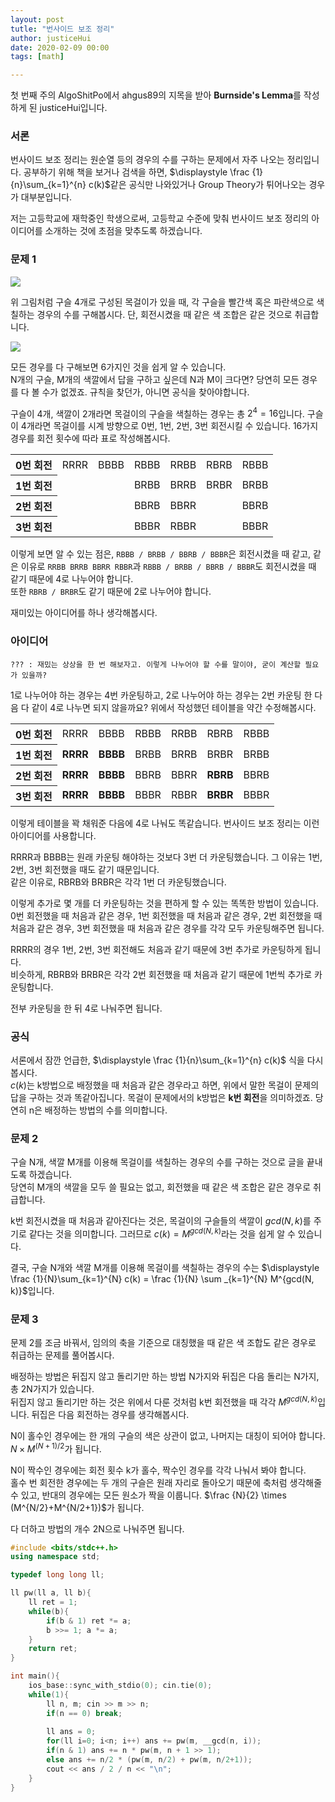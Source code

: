 ```yaml
---
layout: post
tutle: "번사이드 보조 정리"
author: justiceHui
date: 2020-02-09 00:00
tags: [math]

---
```


 

첫 번째 주의 AlgoShitPo에서 ahgus89의 지목을 받아 **Burnside's Lemma**를 작성하게 된 justiceHui입니다.

### 서론

번사이드 보조 정리는 원순열 등의 경우의 수를 구하는 문제에서 자주 나오는 정리입니다. 공부하기 위해 책을 보거나 검색을 하면, $\displaystyle \frac {1}{n}\sum_{k=1}^{n} c(k)$같은 공식만 나와있거나 Group Theory가 튀어나오는 경우가 대부분입니다.

저는 고등학교에 재학중인 학생으로써, 고등학교 수준에 맞춰 번사이드 보조 정리의 아이디어를 소개하는 것에 초점을 맞추도록 하겠습니다.

### 문제 1

![](https://i.imgur.com/RFrzEFb.png)

위 그림처럼 구슬 4개로 구성된 목걸이가 있을 때, 각 구슬을 빨간색 혹은 파란색으로 색칠하는 경우의 수를 구해봅시다. 단, 회전시켰을 때 같은 색 조합은 같은 것으로 취급합니다.

![](https://i.imgur.com/0LVTzcp.png)

모든 경우를 다 구해보면 6가지인 것을 쉽게 알 수 있습니다.<br>N개의 구슬, M개의 색깔에서 답을 구하고 싶은데 N과 M이 크다면? 당연히 모든 경우를 다 볼 수가 없겠죠. 규칙을 찾던가, 아니면 공식을 찾아야합니다.

구슬이 4개, 색깔이 2개라면 목걸이의 구슬을 색칠하는 경우는 총 $2^4 = 16$입니다. 구슬이 4개라면 목걸이를 시계 방향으로 0번, 1번, 2번, 3번 회전시킬 수 있습니다. 16가지 경우를 회전 횟수에 따라 표로 작성해봅시다.

<table>
    <tr> <th>0번 회전</th> <td>RRRR</td> <td>BBBB</td> <td>RBBB</td> <td>RRBB</td> <td>RBRB</td> <td>RBBB</td> </tr>
    <tr> <th>1번 회전</th> <td></td> <td></td> <td>BRBB</td> <td>BRRB</td> <td>BRBR</td> <td>BRBB</td> </tr>
    <tr> <th>2번 회전</th> <td></td> <td></td> <td>BBRB</td> <td>BBRR</td> <td></td> <td>BBRB</td> </tr>
    <tr> <th>3번 회전</th> <td></td> <td></td> <td>BBBR</td> <td>RBBR</td> <td></td> <td>BBBR</td> </tr>
</table>

이렇게 보면 알 수 있는 점은, `RBBB / BRBB / BBRB / BBBR`은 회전시켰을 때 같고, 같은 이유로 `RRBB BRRB BBRR RBBR`과 `RBBB / BRBB / BBRB / BBBR`도 회전시켰을 때 같기 때문에 4로 나누어야 합니다.<br>또한 `RBRB / BRBR`도 같기 때문에 2로 나누어야 합니다.

재미있는 아이디어를 하나 생각해봅시다.

### 아이디어

`??? : 재밌는 상상을 한 번 해보자고. 이렇게 나누어야 할 수를 말이야, 굳이 계산할 필요가 있을까?`

1로 나누어야 하는 경우는 4번 카운팅하고, 2로 나누어야 하는 경우는 2번 카운팅 한 다음 다 같이 4로 나누면 되지 않을까요? 위에서 작성했던 테이블을 약간 수정해봅시다.

<table>
    <tr> <th>0번 회전</th> <td>RRRR</td> <td>BBBB</td> <td>RBBB</td> <td>RRBB</td> <td>RBRB</td> <td>RBBB</td> </tr>
    <tr> <th>1번 회전</th> <td><b>RRRR</b></td> <td><b>BBBB</b></td> <td>BRBB</td> <td>BRRB</td> <td>BRBR</td> <td>BRBB</td> </tr>
    <tr> <th>2번 회전</th> <td><b>RRRR</b></td> <td><b>BBBB</b></td> <td>BBRB</td> <td>BBRR</td> <td><b>RBRB</b></td> <td>BBRB</td> </tr>
    <tr> <th>3번 회전</th> <td><b>RRRR</b></td> <td><b>BBBB</b></td> <td>BBBR</td> <td>RBBR</td> <td><b>BRBR</b></td> <td>BBBR</td> </tr>
</table>

이렇게 테이블을 꽉 채워준 다음에 4로 나눠도 똑같습니다. 번사이드 보조 정리는 이런 아이디어를 사용합니다.

RRRR과 BBBB는 원래 카운팅 해야하는 것보다 3번 더 카운팅했습니다. 그 이유는 1번, 2번, 3번 회전했을 때도 같기 때문입니다.<br>같은 이유로, RBRB와 BRBR은 각각 1번 더 카운팅했습니다.

이렇게 추가로 몇 개를 더 카운팅하는 것을 편하게 할 수 있는 똑똑한 방법이 있습니다.<br>0번 회전했을 때 처음과 같은 경우, 1번 회전했을 때 처음과 같은 경우, 2번 회전했을 때 처음과 같은 경우, 3번 회전했을 때 처음과 같은 경우를 각각 모두 카운팅해주면 됩니다.

RRRR의 경우 1번, 2번, 3번 회전해도 처음과 같기 때문에 3번 추가로 카운팅하게 됩니다.<br>비슷하게, RBRB와 BRBR은 각각 2번 회전했을 때 처음과 같기 때문에 1번씩 추가로 카운팅합니다.

전부 카운팅을 한 뒤 4로 나눠주면 됩니다.

### 공식

서론에서 잠깐 언급한, $\displaystyle \frac {1}{n}\sum_{k=1}^{n} c(k)$ 식을 다시 봅시다.<br>$c(k)$는 k방법으로 배정했을 때 처음과 같은 경우라고 하면, 위에서 말한 목걸이 문제의 답을 구하는 것과 똑같아집니다. 목걸이 문제에서의 k방법은 **k번 회전**을 의미하겠죠. 당연히 n은 배정하는 방법의 수를 의미합니다.

### 문제 2

구슬 N개, 색깔 M개를 이용해 목걸이를 색칠하는 경우의 수를 구하는 것으로 글을 끝내도록 하겠습니다.<br>당연히 M개의 색깔을 모두 쓸 필요는 없고, 회전했을 때 같은 색 조합은 같은 경우로 취급합니다.

k번 회전시켰을 때 처음과 같아진다는 것은, 목걸이의 구슬들의 색깔이 $gcd(N, k)$를 주기로 같다는 것을 의미합니다. 그러므로 $c(k) = M^{gcd(N, k)}$라는 것을 쉽게 알 수 있습니다.

결국, 구슬 N개와 색깔 M개를 이용해 목걸이를 색칠하는 경우의 수는 $\displaystyle \frac {1}{N}\sum_{k=1}^{N} c(k) = \frac {1}{N} \sum _{k=1}^{N} M^{gcd(N, k)}$입니다.

### 문제 3

문제 2를 조금 바꿔서, 임의의 축을 기준으로 대칭했을 때 같은 색 조합도 같은 경우로 취급하는 문제를 풀어봅시다.

배정하는 방법은 뒤집지 않고 돌리기만 하는 방법 N가지와 뒤집은 다음 돌리는 N가지, 총 2N가지가 있습니다.<br>뒤집지 않고 돌리기만 하는 것은 위에서 다룬 것처럼 k번 회전했을 때 각각 $M^{gcd(N, k)}$입니다. 뒤집은 다음 회전하는 경우를 생각해봅시다.

N이 홀수인 경우에는 한 개의 구슬의 색은 상관이 없고, 나머지는 대칭이 되어야 합니다. $N \times M^{(N+1)/2}$가 됩니다.

N이 짝수인 경우에는 회전 횟수 k가 홀수, 짝수인 경우를 각각 나눠서 봐야 합니다.<br>홀수 번 회전한 경우에는 두 개의 구슬은 원래 자리로 돌아오기 때문에 축처럼 생각해줄 수 있고, 반대의 경우에는 모든 원소가 짝을 이룹니다. $\frac {N}{2} \times (M^{N/2}+M^{N/2+1})$가 됩니다.

다 더하고 방법의 개수 2N으로 나눠주면 됩니다.

```cpp
#include <bits/stdc++.h>
using namespace std;

typedef long long ll;

ll pw(ll a, ll b){
	ll ret = 1;
	while(b){
		if(b & 1) ret *= a;
		b >>= 1; a *= a;
	}
	return ret;
}

int main(){
	ios_base::sync_with_stdio(0); cin.tie(0);
	while(1){
		ll n, m; cin >> m >> n;
		if(n == 0) break;
		
		ll ans = 0;
		for(ll i=0; i<n; i++) ans += pw(m, __gcd(n, i));
		if(n & 1) ans += n * pw(m, n + 1 >> 1);
		else ans += n/2 * (pw(m, n/2) + pw(m, n/2+1));
		cout << ans / 2 / n << "\n";
	}
}
```

